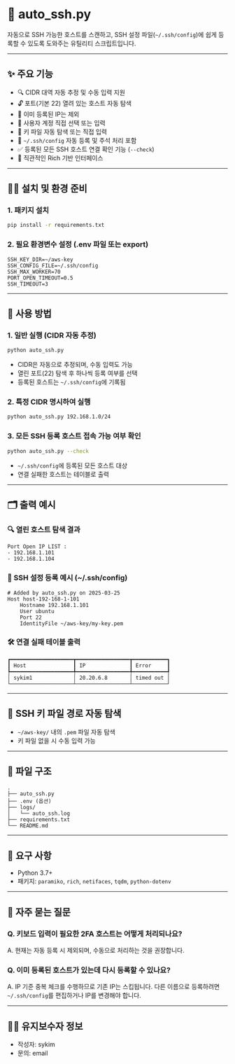 # 📘 auto_ssh.py

자동으로 SSH 가능한 호스트를 스캔하고, SSH 설정 파일(`~/.ssh/config`)에 쉽게 등록할 수 있도록 도와주는 유틸리티 스크립트입니다.

---

## ✨ 주요 기능

- 🔍 CIDR 대역 자동 추정 및 수동 입력 지원
- 🔓 포트(기본 22) 열려 있는 호스트 자동 탐색
- 🙅 이미 등록된 IP는 제외
- 🧑 사용자 계정 직접 선택 또는 입력
- 🔑 키 파일 자동 탐색 또는 직접 입력
- 🧾 `~/.ssh/config` 자동 등록 및 주석 처리 포함
- ✅ 등록된 모든 SSH 호스트 연결 확인 기능 (`--check`)
- 🧠 직관적인 Rich 기반 인터페이스

---

## 🧑‍💻 설치 및 환경 준비

### 1. 패키지 설치
```bash
pip install -r requirements.txt
```

### 2. 필요 환경변수 설정 (.env 파일 또는 export)
```env
SSH_KEY_DIR=~/aws-key
SSH_CONFIG_FILE=~/.ssh/config
SSH_MAX_WORKER=70
PORT_OPEN_TIMEOUT=0.5
SSH_TIMEOUT=3
```

---

## 🚀 사용 방법

### 1. 일반 실행 (CIDR 자동 추정)
```bash
python auto_ssh.py
```
- CIDR은 자동으로 추정되며, 수동 입력도 가능
- 열린 포트(22) 탐색 후 하나씩 등록 여부를 선택
- 등록된 호스트는 `~/.ssh/config`에 기록됨

### 2. 특정 CIDR 명시하여 실행
```bash
python auto_ssh.py 192.168.1.0/24
```

### 3. 모든 SSH 등록 호스트 접속 가능 여부 확인
```bash
python auto_ssh.py --check
```
- `~/.ssh/config`에 등록된 모든 호스트 대상
- 연결 실패한 호스트는 테이블로 출력

---

## 🗂️ 출력 예시

### 🔍 열린 호스트 탐색 결과
```
Port Open IP LIST :
- 192.168.1.101
- 192.168.1.104
```

### 📄 SSH 설정 등록 예시 (~/.ssh/config)
```ssh
# Added by auto_ssh.py on 2025-03-25
Host host-192-168-1-101
    Hostname 192.168.1.101
    User ubuntu
    Port 22
    IdentityFile ~/aws-key/my-key.pem
```

### 🛠️ 연결 실패 테이블 출력
```
┏━━━━━━━━━━━━━━━━━━━━┳━━━━━━━━━━━━━━━━━┳━━━━━━━━━━━┓
┃ Host               ┃ IP              ┃ Error     ┃
┡━━━━━━━━━━━━━━━━━━━━╇━━━━━━━━━━━━━━━━━╇━━━━━━━━━━━┩
│ sykim1             │ 20.20.6.8       │ timed out │
└────────────────────┴─────────────────┴───────────┘
```

---

## 🔐 SSH 키 파일 경로 자동 탐색
- `~/aws-key/` 내의 `.pem` 파일 자동 탐색
- 키 파일 없을 시 수동 입력 가능

---

## 📁 파일 구조
```
.
├── auto_ssh.py
├── .env (옵션)
├── logs/
│   └── auto_ssh.log
├── requirements.txt
└── README.md
```

---

## 📝 요구 사항
- Python 3.7+
- 패키지: `paramiko`, `rich`, `netifaces`, `tqdm`, `python-dotenv`

---

## 🙋 자주 묻는 질문

### Q. 키보드 입력이 필요한 2FA 호스트는 어떻게 처리되나요?
A. 현재는 자동 등록 시 제외되며, 수동으로 처리하는 것을 권장합니다.

### Q. 이미 등록된 호스트가 있는데 다시 등록할 수 있나요?
A. IP 기준 중복 체크를 수행하므로 기존 IP는 스킵됩니다. 다른 이름으로 등록하려면 `~/.ssh/config`를 편집하거나 IP를 변경해야 합니다.

---

## 🧑‍🔧 유지보수자 정보
- 작성자: sykim
- 문의: email

